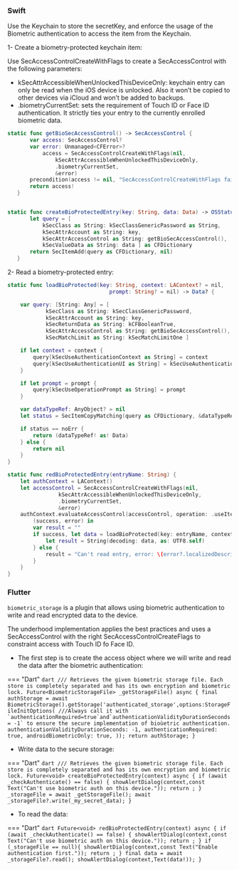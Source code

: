 ### Swift

Use the Keychain to store the secretKey, and enforce the usage of the Biometric authentication to access the item from the Keychain.

1- Create a biometry-protected keychain item:

Use SecAccessControlCreateWithFlags to create a SecAccessControl with the following parameters:

- kSecAttrAccessibleWhenUnlockedThisDeviceOnly: keychain entry can only be read when the iOS device is unlocked. Also it won’t be copied to other devices via iCloud and won’t be added to backups.
- .biometryCurrentSet: sets the requirement of Touch ID or Face ID authentication. It strictly ties your entry to the currently enrolled biometric data.

```Swift
static func getBioSecAccessControl() -> SecAccessControl {
       var access: SecAccessControl?
       var error: Unmanaged<CFError>?
           access = SecAccessControlCreateWithFlags(nil,
               kSecAttrAccessibleWhenUnlockedThisDeviceOnly,
               .biometryCurrentSet,
               &error)
       precondition(access != nil, "SecAccessControlCreateWithFlags failed")
       return access!
   }


static func createBioProtectedEntry(key: String, data: Data) -> OSStatus {
       let query = [
           kSecClass as String: kSecClassGenericPassword as String,
           kSecAttrAccount as String: key,
           kSecAttrAccessControl as String: getBioSecAccessControl(),
           kSecValueData as String: data ] as CFDictionary
       return SecItemAdd(query as CFDictionary, nil)
   }
```

2- Read a biometry-protected entry:

```Swift
static func loadBioProtected(key: String, context: LAContext? = nil,
                                prompt: String? = nil) -> Data? {

    var query: [String: Any] = [
            kSecClass as String: kSecClassGenericPassword,
            kSecAttrAccount as String: key,
            kSecReturnData as String: kCFBooleanTrue,
            kSecAttrAccessControl as String: getBioSecAccessControl(),
            kSecMatchLimit as String: kSecMatchLimitOne ]

    if let context = context {
        query[kSecUseAuthenticationContext as String] = context
        query[kSecUseAuthenticationUI as String] = kSecUseAuthenticationUISkip
    }

    if let prompt = prompt {
        query[kSecUseOperationPrompt as String] = prompt
    }

    var dataTypeRef: AnyObject? = nil
    let status = SecItemCopyMatching(query as CFDictionary, &dataTypeRef)

    if status == noErr {
        return (dataTypeRef! as! Data)
    } else {
        return nil
    }
}

static func redBioProtectedEntry(entryName: String) {
    let authContext = LAContext()
    let accessControl = SecAccessControlCreateWithFlags(nil,
                kSecAttrAccessibleWhenUnlockedThisDeviceOnly,
                .biometryCurrentSet,
                &error)
    authContext.evaluateAccessControl(accessControl, operation: .useItem, localizedReason: "Access sample keychain entry") {
        (success, error) in
        var result = ""
        if success, let data = loadBioProtected(key: entryName, context: authContext) {
            let result = String(decoding: data, as: UTF8.self)
        } else {
            result = "Can't read entry, error: \(error?.localizedDescription ?? "-")"
        }
    }
}
```

### Flutter

`biometric_storage` is a plugin that allows using biometric authentication to write and read encrypted data to the device.

The underhood implementation applies the best practices and uses a SecAccessControl with the right SecAccessControlCreateFlags to constraint access with Touch ID fo Face ID.

- The first step is to create the access object where we will write and read the data after the biometric authentication:

=== "Dart"
	```dart
	/// Retrieves the given biometric storage file. Each store is completely separated and has its own encryption and biometric lock.
  Future<BiometricStorageFile> _getStorageFile() async {
      final authStorage = await BiometricStorage().getStorage('authenticated_storage',options:StorageFileInitOptions(
        ///Always call it with `authenticationRequired=true`and`authenticationValidityDurationSeconds = -1` to ensure the secure implementation of bioùetric authentication. 
        authenticationValidityDurationSeconds: -1,
        authenticationRequired: true,
        androidBiometricOnly: true,
      ));
      return authStorage;
    }
	```

- Write data to the secure storage:

=== "Dart"
	```dart
	/// Retrieves the given biometric storage file. Each store is completely separated and has its own encryption and biometric lock.
  Future<void> createBioProtectedEntry(context) async {
    if (await _checkAuthenticate() == false) {
      showAlertDialog(context,const Text("Can't use biometric auth on this device."));
      return ;
    }
    _storageFile = await _getStorageFile();
    await _storageFile?.write(_my_secret_data);
  }
	```

- To read the data:

=== "Dart"
	```dart
	Future<void> redBioProtectedEntry(context) async {
    if (await _checkAuthenticate() == false) {
      showAlertDialog(context,const Text("Can't use biometric auth on this device."));
      return ;
    }
    if (_storageFile == null){
      showAlertDialog(context,const Text("Enable authentication first."));
      return ;
    }
    final data = await _storageFile?.read();
    showAlertDialog(context,Text(data!));
  }
	```